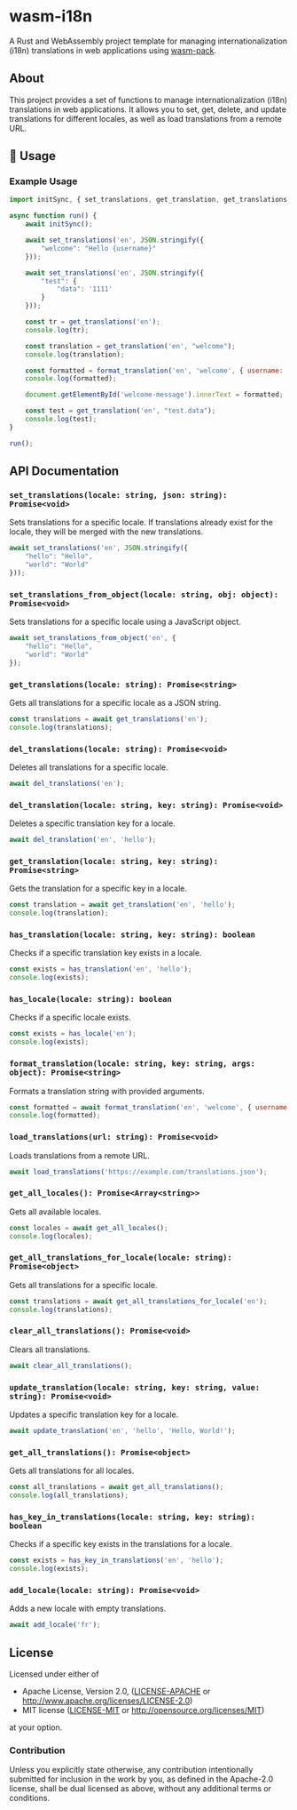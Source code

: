 # wasm-i18n

A Rust and WebAssembly project template for managing internationalization (i18n) translations in web applications using [wasm-pack](https://github.com/rustwasm/wasm-pack).

## About

This project provides a set of functions to manage internationalization (i18n) translations in web applications. It allows you to set, get, delete, and update translations for different locales, as well as load translations from a remote URL.

## 🚴 Usage

### Example Usage

```javascript
import initSync, { set_translations, get_translation, get_translations, format_translation } from 'wasm-i18n';

async function run() {
    await initSync();

    await set_translations('en', JSON.stringify({
        "welcome": "Hello {username}"
    }));

    await set_translations('en', JSON.stringify({
        "test": {
            "data": '1111'
        }
    }));

    const tr = get_translations('en');
    console.log(tr);

    const translation = get_translation('en', "welcome");
    console.log(translation);

    const formatted = format_translation('en', 'welcome', { username: 'Alice' });
    console.log(formatted);

    document.getElementById('welcome-message').innerText = formatted;

    const test = get_translation('en', "test.data");
    console.log(test);
}

run();
```

## API Documentation

### `set_translations(locale: string, json: string): Promise<void>`

Sets translations for a specific locale. If translations already exist for the locale, they will be merged with the new translations.

```javascript
await set_translations('en', JSON.stringify({
    "hello": "Hello",
    "world": "World"
}));
```

### `set_translations_from_object(locale: string, obj: object): Promise<void>`

Sets translations for a specific locale using a JavaScript object.

```javascript
await set_translations_from_object('en', {
    "hello": "Hello",
    "world": "World"
});
```

### `get_translations(locale: string): Promise<string>`

Gets all translations for a specific locale as a JSON string.

```javascript
const translations = await get_translations('en');
console.log(translations);
```

### `del_translations(locale: string): Promise<void>`

Deletes all translations for a specific locale.

```javascript
await del_translations('en');
```

### `del_translation(locale: string, key: string): Promise<void>`

Deletes a specific translation key for a locale.

```javascript
await del_translation('en', 'hello');
```

### `get_translation(locale: string, key: string): Promise<string>`

Gets the translation for a specific key in a locale.

```javascript
const translation = await get_translation('en', 'hello');
console.log(translation);
```

### `has_translation(locale: string, key: string): boolean`

Checks if a specific translation key exists in a locale.

```javascript
const exists = has_translation('en', 'hello');
console.log(exists);
```

### `has_locale(locale: string): boolean`

Checks if a specific locale exists.

```javascript
const exists = has_locale('en');
console.log(exists);
```

### `format_translation(locale: string, key: string, args: object): Promise<string>`

Formats a translation string with provided arguments.

```javascript
const formatted = await format_translation('en', 'welcome', { username: 'Alice' });
console.log(formatted);
```

### `load_translations(url: string): Promise<void>`

Loads translations from a remote URL.

```javascript
await load_translations('https://example.com/translations.json');
```

### `get_all_locales(): Promise<Array<string>>`

Gets all available locales.

```javascript
const locales = await get_all_locales();
console.log(locales);
```

### `get_all_translations_for_locale(locale: string): Promise<object>`

Gets all translations for a specific locale.

```javascript
const translations = await get_all_translations_for_locale('en');
console.log(translations);
```

### `clear_all_translations(): Promise<void>`

Clears all translations.

```javascript
await clear_all_translations();
```

### `update_translation(locale: string, key: string, value: string): Promise<void>`

Updates a specific translation key for a locale.

```javascript
await update_translation('en', 'hello', 'Hello, World!');
```

### `get_all_translations(): Promise<object>`

Gets all translations for all locales.

```javascript
const all_translations = await get_all_translations();
console.log(all_translations);
```

### `has_key_in_translations(locale: string, key: string): boolean`

Checks if a specific key exists in the translations for a locale.

```javascript
const exists = has_key_in_translations('en', 'hello');
console.log(exists);
```

### `add_locale(locale: string): Promise<void>`

Adds a new locale with empty translations.

```javascript
await add_locale('fr');
```

## License

Licensed under either of

* Apache License, Version 2.0, ([LICENSE-APACHE](LICENSE-APACHE) or http://www.apache.org/licenses/LICENSE-2.0)
* MIT license ([LICENSE-MIT](LICENSE-MIT) or http://opensource.org/licenses/MIT)

at your option.

### Contribution

Unless you explicitly state otherwise, any contribution intentionally submitted for inclusion in the work by you, as defined in the Apache-2.0 license, shall be dual licensed as above, without any additional terms or conditions.